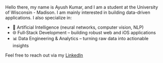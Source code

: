 Hello there, my name is Ayush Kumar, and I am a student at the University of Wisconsin - Madison. I am mainly interested in building data-driven applications. I also specialize in:
- 🤖 Artificial Intelligence (neural networks, computer vision, NLP)
- 🌐 Full‑Stack Development – building robust web and iOS applications
- 📊 Data Engineering & Analytics – turning raw data into actionable insights

Feel free to reach out via my [LinkedIn](https://www.linkedin.com/in/kumar-himself/)
